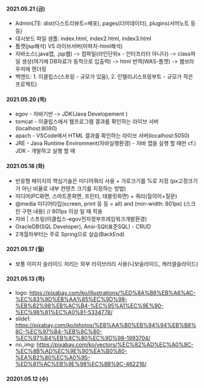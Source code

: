 #### 2021.05.21 (금)

- AdminLTE: dist(디스트리뷰트=배포), pages(더미데이터), plugins(서머노트 등 등)
- 대시보드 파일 샘플: index.html, index2.html, index3.html
- 톰캣(jsp해석) VS 라이브서버(아파치-html해석)
- 자바소스(.java앱, .jsp웹) -> 컴파일(라인단위x - 인터프리터 아니다) -> class파일 생성(여기에 DB자료가 동적으로 입출력) -> html 번역(WAS-톰캣) -> 웹브라우저에 렌더링
- 백엔드: 1. 이클립스(스프링 - 규모가 있음), 2. 인텔리J(스프링부트 - 규모가 작은 프로젝트)

#### 2021.05.20 (목)

- egov - 자바기반 -> JDK(Java Developement )
- tomcat - 이클립스에서 웹프로그램 결과를 확인하는 라이브 서버(localhost:8080)
- apach - VSCode에서 HTML 결과를 확인하는 라이브 서버(localhost:5050)
- JRE - Java Runtime Environment(자바실행환경) - 자바 앱을 실행 할 때만 cf.) JDK - 개발하고 실행 할 때

#### 2021.05.18 (화)

- 반응형 페이지의 핵심기술은 미디어쿼리 사용 + 가로크기를 %로 지정 (px고정크기가 아닌 비율로 내부 컨텐츠 크기를 지정하는 방법)
- 미디어(PC화면, 스마트폰화면, 프린터, 태블릿화면) + 쿼리(질의어+질문)
- @media 미디어타입(screen, print 등 등 = all) and (min-width: 801px) {스크린 구현 내용} // 801px 이상 일 때 적용
- 자바 | 스프링(이클립스-egov전자정부프레임워크개발환경)
- OracleDB(SQL Developer), Ansi-SQl(표준SQL) - CRUD
- 2개월차부터는 주로 Spring으로 실습(BackEnd)

#### 2021.05.17 (월)

- 보통 이미지 슬라이드 처리는 외부 라이브러리 사용(니보슬라이드, 캐러셀슬라이드)

#### 2021.05.13 (목)

- logo: https://pixabay.com/ko/illustrations/%ED%8A%B8%EB%A6%AC-%EC%83%9D%EB%AA%85%EC%9D%98-%EB%82%98%EB%AC%B4-%EC%95%A1%EC%9E%90-%EC%98%81%EC%A0%81-5334778/
- slide1: https://pixabay.com/ko/photos/%EB%AA%B0%EB%94%94%EB%B8%8C-%EC%97%B4-%EB%8C%80-%EC%97%B4%EB%8C%80%EC%9D%98-1993704/
- no_img: https://pixabay.com/ko/vectors/%EC%82%AD%EC%A0%9C-%EC%8B%AD%EC%9E%90%EA%B0%80-%EA%B2%80%EC%A0%95-%ED%81%AC%EB%9E%98%EC%8B%9C-462216/

#### 20201.05.12 (수)
